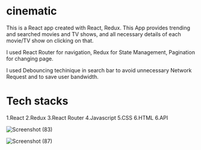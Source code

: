 # cinematic
This is a React app created with React, Redux. This App provides trending and searched movies and TV shows, and all necessary details of each movie/TV show on clicking on that.

I used React Router for navigation, Redux for State Management, Pagination for changing page.

I used Debouncing techinique in search bar to avoid unnecessary Network Request and to save user bandwidth.

# Tech stacks
1.React
2.Redux
3.React Router
4.Javascript
5.CSS
6.HTML
6.API


![Screenshot (83)](https://github.com/ankitkanojiya07/cinematic/assets/94682775/bed4d675-1eb3-4820-88f5-09ddfd9dd4b9)

![Screenshot (87)](https://github.com/ankitkanojiya07/cinematic/assets/94682775/2d998a6e-58f0-473a-8915-ef28ad86c1a0)

